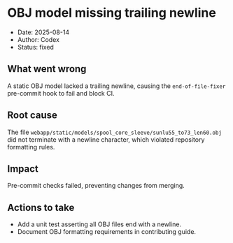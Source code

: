 # OBJ model missing trailing newline

- Date: 2025-08-14
- Author: Codex
- Status: fixed

## What went wrong
A static OBJ model lacked a trailing newline, causing the `end-of-file-fixer`
pre-commit hook to fail and block CI.

## Root cause
The file `webapp/static/models/spool_core_sleeve/sunlu55_to73_len60.obj` did not
terminate with a newline character, which violated repository formatting rules.

## Impact
Pre-commit checks failed, preventing changes from merging.

## Actions to take
- Add a unit test asserting all OBJ files end with a newline.
- Document OBJ formatting requirements in contributing guide.
